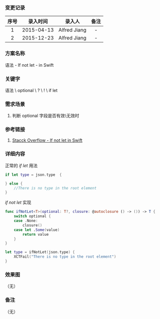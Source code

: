 ### 变更记录

| 序号 | 录入时间 | 录入人 | 备注 |
|:--------:|:--------:|:--------:|:--------:|
| 1 | 2015-04-13 | Alfred Jiang | - |
| 2 | 2015-12-23 | Alfred Jiang | - |

### 方案名称

语法 - If not let - in Swift

### 关键字

语法 \ optional \ ? \ ! \ if let

### 需求场景

1. 判断 optional 字段是否有效\无效时

### 参考链接

1. [Stacck Overflow - If not let in Swift](http://stackoverflow.com/questions/27412735/if-not-let-in-swift)

### 详细内容

正常的 *if let* 用法
```swift
if let type = json.type  {

} else {
    //There is no type in the root element
}
```

*if not let* 实现
```swift
func ifNotLet<T>(optional: T?, closure: @autoclosure () -> ()) -> T {
    switch optional {
    case .None:
        closure()
    case let .Some(value)
        return value
    }
}

let type = ifNotLet(json.type) {
    XCTFail("There is no type in the root element")
}
```

### 效果图
（无）

### 备注
（无）